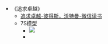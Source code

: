 - 《追求卓越》
    - [追求卓越-彼得斯，沃特曼-微信读书](https://weread.qq.com/web/reader/40132f40597c604010f5b5ck8f132430178f14e45fce0f7)
    - 7S模型
        - ![](https://firebasestorage.googleapis.com/v0/b/firescript-577a2.appspot.com/o/imgs%2Fapp%2Fxinyiheng%2FIsBhEH0AhY.png?alt=media&token=ec06bbdc-9461-4832-9549-181af10feda8)
        - 
